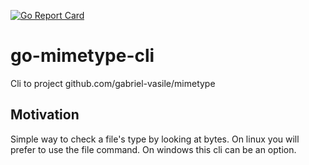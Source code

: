 [![Go Report Card](https://goreportcard.com/badge/github.com/dsaouda/go-mimetype-cli)](https://goreportcard.com/report/github.com/dsaouda/go-mimetype-cli)

# go-mimetype-cli
Cli to project github.com/gabriel-vasile/mimetype

## Motivation
Simple way to check a file's type by looking at bytes. On linux you will prefer to use the file command. On windows this cli can be an option.
